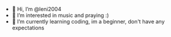 - 👋 Hi, I’m @leni2004
- 👀 I’m interested in music and praying :)
- 🌱 I’m currently learning coding, im a beginner, don't have any expectations

<!---
leni2004/leni2004 is a ✨ special ✨ repository because its `README.md` (this file) appears on your GitHub profile.
You can click the Preview link to take a look at your changes.
--->

